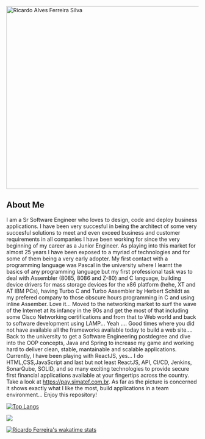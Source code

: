 

<a href="https://ferreiras.dev.br"><img src="https://ferreiras.dev.br/assets/images/gitHub/shutterstock_72897715.jpg" width="960" height="480" alt="Ricardo Alves Ferreira Silva"/></a>
## About Me
I am a Sr Software Engineer who loves to design, code and deploy business applications. I have been very succesful in being the architect of some very succesful solutions to meet and even exceed business and customer requirements in all companies I have been working for since the very beginning of my career as a Junior Engineer. As playing into this market for almost 25 years I have been exposed to a myriad of technologies and for some of them being a very early adopter. My first contact with a programming language was Pascal in the university where I learnt the basics of any programming language but my first professional task was to deal with  Assembler (8085, 8086 and Z-80) and C language, building device drivers for mass storage devices for the x86 platform (hehe, XT and AT IBM PCs), having Turbo C and Turbo Assembler by Herbert Schildt as my prefered company to those obscure hours programming in C and using inline Assember. Love it... Moved to the networking market to surf the wave of the Internet at its infancy in the 90s and get the most of that including some Cisco Networking certifications and from that to Web world and back to software development using LAMP... Yeah .... Good times where you did not have available all the frameworks available today to build a web site.... Back to the university to get a Software Engineering postdegree and dive into the OOP concepts, Java and Spring to increase my game and working hard to deliver clean, stable, mantainable and scalable applications. Currently, I have been playing with ReactJS, yes... I do HTML,CSS,JavaScript and last but not least ReactJS, API, CI/CD, Jenkins, SonarQube, SOLID, and so many exciting technologies to provide secure first financial applications available at your fingertips across the country. Take a look at https://pay.simatef.com.br. As far as the picture is concerned it shows exactly what I like the most, build applications in a team environment... Enjoy this repository!

[![Top Langs](https://github-readme-stats-git-masterrstaa-rickstaa.vercel.app/api/top-langs/?username=rnhc1000&theme=dracula)](https://github.com/rnhc1000/github-readme-stats)

<picture>
  <source
    srcset="https://github-readme-stats.vercel.app/api?username=rnhc1000&show_icons=true&theme=dark"
    media="(prefers-color-scheme: dark)"
  />
  <source
    srcset="https://github-readme-stats.vercel.app/api?username=rnhc1000&show_icons=true"
    media="(prefers-color-scheme: light), (prefers-color-scheme: no-preference)"
  />
  <img src="https://github-readme-stats.vercel.app/api?username=rnhc1000&show_icons=true" />
</picture>

[![Ricardo Ferreira's wakatime stats](https://github-readme-stats.vercel.app/api/wakatime?username=rnhc1000)](https://github.com/rnhc1000/github-readme-stats)

